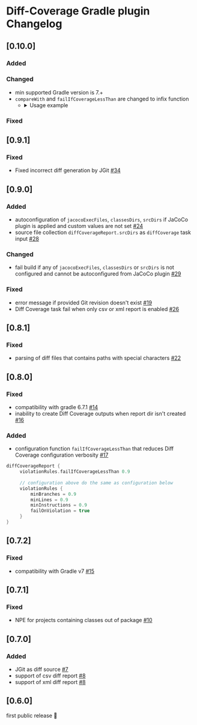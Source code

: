 # Diff-Coverage Gradle plugin Changelog

## [0.10.0]
### Added

### Changed
- min supported Gradle version is 7.+
- `compareWith` and `failIfCoverageLessThan` are changed to infix function 
  - <details>
    <summary>Usage example</summary>
    
     ```kotlin
    // kotlin gradle dsl 
    configure<com.form.coverage.gradle.ChangesetCoverageConfiguration> {
        // both are correct
        diffSource.git compareWith "HEAD"
        diffSource.git.compareWith("HEAD")
        
        // both are correct
        violationRules failIfCoverageLessThan 0.7
        violationRules.failIfCoverageLessThan(0.7)
    }
    
    ```
    </details>

### Fixed


## [0.9.1]
### Fixed
- Fixed incorrect diff generation by JGit [#34](https://github.com/form-com/diff-coverage-gradle/issues/34)


## [0.9.0]
### Added
- autoconfiguration of `jacocoExecFiles`, `classesDirs`, `srcDirs` if JaCoCo plugin is applied and custom values are not set [#24](https://github.com/form-com/diff-coverage-gradle/issues/24)
- source file collection `diffCoverageReport.srcDirs` as `diffCoverage` task input [#28](https://github.com/form-com/diff-coverage-gradle/issues/28)
### Changed
- fail build if any of `jacocoExecFiles`, `classesDirs` or `srcDirs` is not configured and cannot be autoconfigured from JaCoCo plugin [#29](https://github.com/form-com/diff-coverage-gradle/issues/29)
### Fixed
- error message if provided Git revision doesn't exist [#19](https://github.com/form-com/diff-coverage-gradle/issues/19)
- Diff Coverage task fail when only csv or xml report is enabled [#26](https://github.com/form-com/diff-coverage-gradle/issues/26)

## [0.8.1]
### Fixed
- parsing of diff files that contains paths with special characters [#22](https://github.com/form-com/diff-coverage-gradle/issues/22)

## [0.8.0]
### Fixed
- compatibility with gradle 6.7.1 [#14](https://github.com/form-com/diff-coverage-gradle/issues/14)
- inability to create Diff Coverage outputs when report dir isn't created [#16](https://github.com/form-com/diff-coverage-gradle/issues/16)
### Added
- configuration function `failIfCoverageLessThan` that reduces Diff Coverage configuration verbosity [#17](https://github.com/form-com/diff-coverage-gradle/issues/17)
```groovy
diffCoverageReport {
     violationRules.failIfCoverageLessThan 0.9
     
     // configuration above do the same as configuration below
     violationRules {
         minBranches = 0.9
         minLines = 0.9
         minInstructions = 0.9
         failOnViolation = true
     }
}
```

## [0.7.2]
### Fixed
- compatibility with Gradle v7 [#15](https://github.com/form-com/diff-coverage-gradle/issues/15)

## [0.7.1]
### Fixed
- NPE for projects containing classes out of package [#10](https://github.com/form-com/diff-coverage-gradle/issues/10)

## [0.7.0]
### Added
- JGit as diff source [#7](https://github.com/form-com/diff-coverage-gradle/issues/7)
- support of csv diff report [#8](https://github.com/form-com/diff-coverage-gradle/issues/8)
- support of xml diff report [#8](https://github.com/form-com/diff-coverage-gradle/issues/8)

## [0.6.0]
first public release :birthday:
